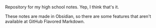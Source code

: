 Repository for my high school notes. Yep, I think that's it.

These notes are made in Obsidian, so there are some features that aren't available at GitHub Flavored Markdown.